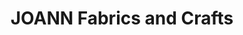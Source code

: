 ---
title: "JOANN Fabrics and Crafts"
url: /winston-salem/joann-fabrics-and-crafts/
shop: Basteln
---